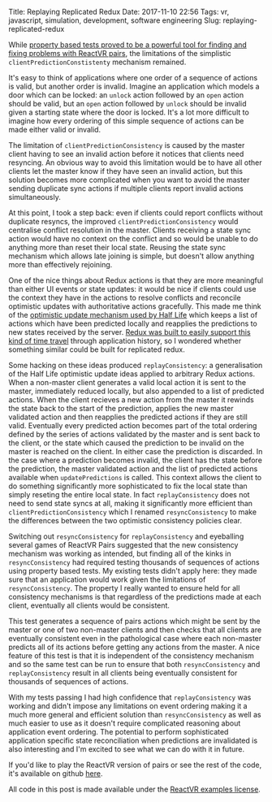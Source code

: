 Title: Replaying Replicated Redux
Date: 2017-11-10 22:56
Tags: vr, javascript, simulation, development, software engineering
Slug: replaying-replicated-redux

While [property based tests proved to be a powerful tool for finding
and fixing problems with ReactVR
pairs](http://jimpurbrick.com/2017/07/31/testing-replicated-redux/),
the limitations of the simplistic `clientPredictionConstistenty`
mechanism remained.

It's easy to think of applications where one order of a sequence of
actions is valid, but another order is invalid. Imagine an application
which models a door which can be locked: an `unlock` action followed
by an `open` action should be valid, but an `open` action followed by
`unlock` should be invalid given a starting state where the door is
locked. It's a lot more difficult to imagine how every ordering of
this simple sequence of actions can be made either valid or invalid.

The limitation of `clientPredictionConsistency` is caused by the
master client having to see an invalid action before it notices that
clients need resyncing. An obvious way to avoid this limitation would
be to have all other clients let the master know if they have seen an
invalid action, but this solution becomes more complicated when you
want to avoid the master sending duplicate sync actions if multiple
clients report invalid actions simultaneously.

At this point, I took a step back: even if clients could report
conflicts without duplicate resyncs, the improved
`clientPredictionConsistency` would centralise conflict resolution in
the master. Clients receiving a state sync action would have no
context on the conflict and so would be unable to do anything more
than reset their local state. Reusing the state sync mechanism which
allows late joining is simple, but doesn't allow anything more than
effectively rejoining.

One of the nice things about Redux actions is that they are more
meaningful than either UI events or state updates: it would be nice if
clients could use the context they have in the actions to resolve
conflicts and reconcile optimistic updates with authoritative actions
gracefully. This made me think of the [optimistic update mechanism
used by Half
Life](https://developer.valvesoftware.com/wiki/Latency_Compensating_Methods_in_Client/Server_In-game_Protocol_Design_and_Optimization)
which keeps a list of actions which have been predicted locally and
reapplies the predictions to new states received by the server. [Redux
was built to easily support this kind of time
travel](https://www.youtube.com/watch?v=xsSnOQynTHs) through
application history, so I wondered whether something similar could be
built for replicated redux.

Some hacking on these ideas produced `replayConsistency`: a
generalisation of the Half Life optimistic update ideas applied to
arbitrary Redux actions. When a non-master client generates a valid
local action it is sent to the master, immediately reduced locally,
but also appended to a list of predicted actions. When the client
recieves a new action from the master it rewinds the state back to the
start of the prediction, applies the new master validated action and
then reapplies the predicted actions if they are still
valid. Eventually every predicted action becomes part of the total
ordering defined by the series of actions validated by the master and
is sent back to the client, or the state which caused the prediction
to be invalid on the master is reached on the client. In either case
the prediction is discarded. In the case where a prediction becomes
invalid, the client has the state before the prediction, the master
validated action and the list of predicted actions available when
`updatePredictions` is called. This context allows the client to do
something significantly more sophisticated to fix the local state than
simply reseting the entire local state. In fact `replayConsistency`
does not need to send state syncs at all, making it significantly more
efficient than `clientPredictionConsistency` which I renamed
`resyncConsistency` to make the differences between the two optimistic
consistency policies clear.

<script src="http://gist-it.appspot.com/https://github.com/facebook/react-vr/blob/506c98dcd4a94bdee22431ef719e0bfbfa65b591/Examples/Pairs/replicate.js?slice=134:159&footer=0"></script>

Switching out `resyncConsistency` for `replayConsistency` and
eyeballing several games of ReactVR Pairs suggested that the new
consistency mechanism was working as intended, but finding all of the
kinks in `resyncConsistency` had required testing thousands of
sequences of actions using property based tests. My existing tests
didn't apply here: they made sure that an application would work given
the limitations of `resyncConsistency`. The property I really wanted
to ensure held for all consistency mechanisms is that regardless of
the predictions made at each client, eventually all clients would be
consistent.

<script src="http://gist-it.appspot.com/https://github.com/facebook/react-vr/blob/506c98dcd4a94bdee22431ef719e0bfbfa65b591/Examples/Pairs/property.spec.js?slice=157:216&footer=0"></script>

This test generates a sequence of pairs actions which might be sent by
the master or one of two non-master clients and then checks that all
clients are eventually consistent even in the pathological case where
each non-master predicts all of its actions before getting any actions
from the master. A nice feature of this test is that it is independent
of the consistency mechanism and so the same test can be run to ensure
that both `resyncConsistency` and `replayConsistency` result in all
clients being eventually consistent for thousands of sequences of
actions.

With my tests passing I had high confidence that `replayConsistency`
was working and didn't impose any limitations on event ordering making
it a much more general and efficient solution than `resyncConsistency`
as well as much easier to use as it doesn't require complicated
reasoning about application event ordering. The potential to perform
sophisticated application specific state reconciliation when
predictions are invalidated is also interesting and I'm excited to see
what we can do with it in future.

If you'd like to play the ReactVR version of pairs or see the rest of
the code, it's available on github
[here](https://github.com/facebook/react-vr/tree/master/Examples/Pairs).

All code in this post is made available under the [ReactVR examples
license](https://github.com/facebook/react-vr/blob/master/LICENSE-examples).
